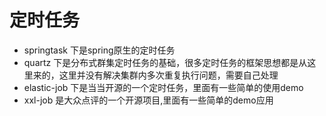 # 定时任务
- springtask 下是spring原生的定时任务
- quartz 下是分布式群集定时任务的基础，很多定时任务的框架思想都是从这里来的，这里并没有解决集群内多次重复执行问题，需要自己处理
- elastic-job 下是当当开源的一个定时任务，里面有一些简单的使用demo
- xxl-job 是大众点评的一个开源项目,里面有一些简单的demo应用
